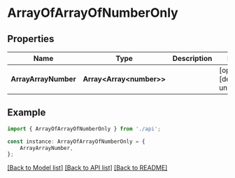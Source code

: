 # ArrayOfArrayOfNumberOnly


## Properties

Name | Type | Description | Notes
------------ | ------------- | ------------- | -------------
**ArrayArrayNumber** | **Array&lt;Array&lt;number&gt;&gt;** |  | [optional] [default to undefined]

## Example

```typescript
import { ArrayOfArrayOfNumberOnly } from './api';

const instance: ArrayOfArrayOfNumberOnly = {
    ArrayArrayNumber,
};
```

[[Back to Model list]](../README.md#documentation-for-models) [[Back to API list]](../README.md#documentation-for-api-endpoints) [[Back to README]](../README.md)
